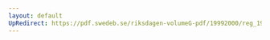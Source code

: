 ```yaml
---
layout: default
UpRedirect: https://pdf.swedeb.se/riksdagen-volumeG-pdf/19992000/reg_19992000/reg_19992000_0182.pdf
---
```

